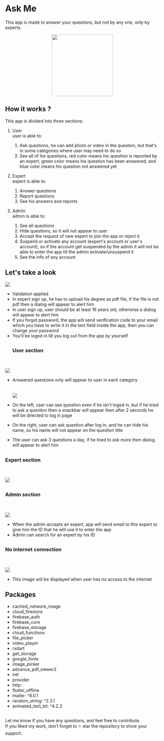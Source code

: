 
# Ask Me

This app is made to answer your questions, but not by any one, only by experts.


<p align="center">
<img src="https://github.com/Zaid-R/Ask_me/blob/main/assets/ask_me_icon.png" width="200" height="200">
</p>

## How it works ?

This app is divided into three sections:
1. User
     <br>user is able to:
     1. Ask questions, he can add photo or video in the question, but that's in some categories where user may need to do so
     2. See all of his questions, red color means his question is reported by an expert, green color means his question has been answered, and blue color means his question not answered yet
  
2. Expert<br>
   expert is able to:
   1. Answer questions
   2. Report questions
   3. See his answers and reports
      
3. Admin<br>
   admin is able to:
   1. See all questions
   2. Hide questions, so it will not appear to user
   3. Accept the request of new expert to join the app or reject it
   4. Suspend or activate any account (expert's account or user's account), so if the account get suspended by the admin it will not be able to enter the app till the admin activate/unsuspend it
   5. See the info of any account

## Let's take a look
![](https://github.com/Zaid-R/Ask_me/blob/main/assets/registration%20pages.gif)

- Validation applied
- In expert sign up, he has to upload his degree as pdf file, if the file is not pdf then a dialog will appear to alert him
- In user sign up, user should be at least 16 years old, otherwise a dialog will appear to alert him
- If you forgot password, the app will send verification code to your email which you have to write it in the text field inside the app, then you can change your password
- You'll be loged in till you log out from the app by yourself
  ##
  <h3>User section</h3><br>
![](https://github.com/Zaid-R/Ask_me/blob/main/assets/user%20section.gif)

- Answered questions only will appear to user in each category
  <br/><br/><br/>
![](https://github.com/Zaid-R/Ask_me/blob/main/assets/questioning.gif)

- On the left, user can see question even if he isn't loged in, but if he tried to ask a question then a snackbar will appear then after 2 seconds he will be directed to log in page
- On the right, user can ask question after log in, and he can hide his name, so his name will not appear on the question title
- The user can ask 3 questions a day, if he tried to ask more then dialog will appear to alert him
##
<h3>Expert section</h3><br>

![](https://github.com/Zaid-R/Ask_me/blob/main/assets/expert%20pages.gif)

##
<h3>Admin section</h3><br>

![](https://github.com/Zaid-R/Ask_me/blob/main/assets/admin%20pages.gif)

- When the admin accepts an expert, app will send email to this expert to give him the ID that he will use it to enter the app
- Admin can search for an expert by his ID
##
<h3>No internet connection</h3><br>

![](https://github.com/Zaid-R/Ask_me/blob/main/assets/internet%20is%20off.jpg)

- This image will be displayed when user has no access to the internet
## Packages
- cached_network_image
- cloud_firestore 
- firebase_auth
- firebase_core
- firebase_storage
- cloud_functions
- file_picker
- video_player
- rxdart
- get_storage
- google_fonts
- image_picker
- advance_pdf_viewer2
- intl
- provider
- http:
- flutter_offline
- mailer: ^6.0.1
- random_string: ^2.3.1
- animated_text_kit: ^4.2.2
##
Let me know if you have any questions, and feel free to contribute.<br/>
If you liked my work, don’t forget to ⭐ star the repository to show your support.
  
